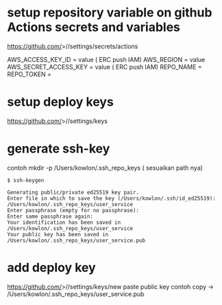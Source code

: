 # setup repository variable on github Actions secrets and variables

https://github.com/<username>>/<app-name>/settings/secrets/actions


AWS_ACCESS_KEY_ID = value ( ERC push IAM)
AWS_REGION = value
AWS_SECRET_ACCESS_KEY = value ( ERC push IAM)
REPO_NAME = <app-name>
REPO_TOKEN = <monorepo-gitops-repo-token>

# setup deploy keys
https://github.com/<username>>/<app-name>/settings/keys

# generate ssh-key

<path-tempat-aman> contoh
 mkdir -p /Users/kowlon/.ssh_repo_keys ( sesuaikan path nya)

 ```
$ ssh-keygen

Generating public/private ed25519 key pair.
Enter file in which to save the key (/Users/kowlon/.ssh/id_ed25519): /Users/kowlon/.ssh_repo_keys/user_service
Enter passphrase (empty for no passphrase): 
Enter same passphrase again: 
Your identification has been saved in /Users/kowlon/.ssh_repo_keys/user_service
Your public key has been saved in /Users/kowlon/.ssh_repo_keys/user_service.pub
```

# add deploy key

https://github.com/<username>>/<app-name>/settings/keys/new
paste public key
contoh copy -> /Users/kowlon/.ssh_repo_keys/user_service.pub



